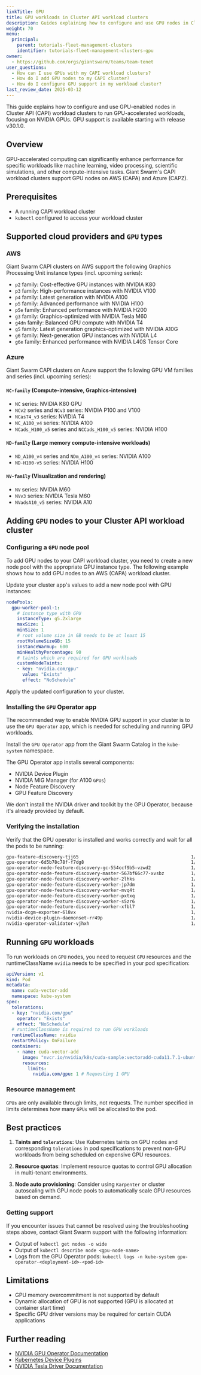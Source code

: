 ```yaml
---
linkTitle: GPU
title: GPU workloads in Cluster API workload clusters
description: Guides explaining how to configure and use GPU nodes in Cluster API (CAPI) workload clusters for running GPU-accelerated workloads.
weight: 70
menu:
  principal:
    parent: tutorials-fleet-management-clusters
    identifier: tutorials-fleet-management-clusters-gpu
owner:
  - https://github.com/orgs/giantswarm/teams/team-tenet
user_questions:
  - How can I use GPUs with my CAPI workload clusters?
  - How do I add GPU nodes to my CAPI cluster?
  - How do I configure GPU support in my workload cluster?
last_review_date: 2025-03-12
---
```


This guide explains how to configure and use GPU-enabled nodes in Cluster API (CAPI) workload clusters to run GPU-accelerated workloads, focusing on NVIDIA GPUs.
GPU support is available starting with release v30.1.0.

## Overview

GPU-accelerated computing can significantly enhance performance for specific workloads like machine learning, video processing, scientific simulations, and other compute-intensive tasks. Giant Swarm's CAPI workload clusters support GPU nodes on AWS (CAPA) and Azure (CAPZ).

## Prerequisites

- A running CAPI workload cluster
- `kubectl` configured to access your workload cluster

## Supported cloud providers and `GPU` types

### AWS

Giant Swarm CAPI clusters on AWS support the following Graphics Processing Unit instance types (incl. upcoming series):

- `p2` family: Cost-effective GPU instances with NVIDIA K80
- `p3` family: High-performance instances with NVIDIA V100
- `p4` family: Latest generation with NVIDIA A100
- `p5` family: Advanced performance with NVIDIA H100
- `p5e` family: Enhanced performance with NVIDIA H200
- `g3` family: Graphics-optimized with NVIDIA Tesla M60
- `g4dn` family: Balanced GPU compute with NVIDIA T4
- `g5` family: Latest generation graphics-optimized with NVIDIA A10G
- `g6` family: Next-generation GPU instances with NVIDIA L4
- `g6e` family: Enhanced performance with NVIDIA L40S Tensor Core

### Azure

Giant Swarm CAPI clusters on Azure support the following GPU VM families and series (incl. upcoming series):

#### `NC-family` (Compute-intensive, Graphics-intensive)

- `NC` series: NVIDIA K80 GPU
- `NCv2` series and `NCv3` series: NVIDIA P100 and V100
- `NCasT4_v3` series: NVIDIA T4
- `NC_A100_v4` series: NVIDIA A100
- `NCads_H100_v5` series and `NCCads_H100_v5` series: NVIDIA H100

#### `ND-family` (Large memory compute-intensive workloads)

- `ND_A100_v4` series and `NDm_A100_v4` series: NVIDIA A100
- `ND-H100-v5` series: NVIDIA H100

#### `NV-family` (Visualization and rendering)

- `NV` series: NVIDIA M60
- `NVv3` series: NVIDIA Tesla M60
- `NVadsA10_v5` series: NVIDIA A10

## Adding `GPU` nodes to your Cluster API workload cluster

### Configuring a `GPU` node pool

To add GPU nodes to your CAPI workload cluster, you need to create a new node pool with the appropriate GPU instance type. The following example shows how to add GPU nodes to an AWS (CAPA) workload cluster.

Update your cluster app's values to add a new node pool with GPU instances:

```yaml
nodePools:
  gpu-worker-pool-1:
    # instance type with GPU
    instanceType: g5.2xlarge
    maxSize: 1
    minSize: 1
    # root volume size in GB needs to be at least 15
    rootVolumeSizeGB: 15
    instanceWarmup: 600
    minHealthyPercentage: 90
    # taints which are required for GPU workloads
    customNodeTaints:
    - key: "nvidia.com/gpu"
      value: "Exists"
      effect: "NoSchedule"
```

Apply the updated configuration to your cluster.

### Installing the `GPU` Operator app

The recommended way to enable NVIDIA GPU support in your cluster is to use the `GPU Operator` app, which is needed for scheduling and running GPU workloads.

Install the `GPU Operator` app from the Giant Swarm Catalog in the `kube-system` namespace.

The GPU Operator app installs several components:

- NVIDIA Device Plugin
- NVIDIA MIG Manager (for A100 `GPUs`)
- Node Feature Discovery
- GPU Feature Discovery

We don't install the NVIDIA driver and toolkit by the GPU Operator, because it's already provided by default.

### Verifying the installation

Verify that the GPU operator is installed and works correctly and wait for all the pods to be running:

```bash
gpu-feature-discovery-tjj65                                          1/1     Running     0          6s
gpu-operator-6d5b78c78f-f7dg8                                        1/1     Running     0          15s
gpu-operator-node-feature-discovery-gc-554ccf9b5-vzwd2               1/1     Running     0          15s
gpu-operator-node-feature-discovery-master-567bf66c77-xvsbz          1/1     Running     0          15s
gpu-operator-node-feature-discovery-worker-2lhks                     1/1     Running     0          15s
gpu-operator-node-feature-discovery-worker-jp7dm                     1/1     Running     0          15s
gpu-operator-node-feature-discovery-worker-mvq4t                     1/1     Running     0          15s
gpu-operator-node-feature-discovery-worker-pxtxq                     1/1     Running     0          15s
gpu-operator-node-feature-discovery-worker-s5zr6                     1/1     Running     0          15s
gpu-operator-node-feature-discovery-worker-xfbl7                     1/1     Running     0          15s
nvidia-dcgm-exporter-6l8vx                                           1/1     Running     0          6s
nvidia-device-plugin-daemonset-rr49p                                 1/1     Running     0          6s
nvidia-operator-validator-vjhxh                                      1/1     Running     0          7s
```

## Running `GPU` workloads

To run workloads on `GPU` nodes, you need to request `GPU` resources and the runtimeClassName `nvidia` needs to be specified in your pod specification:

```yaml
apiVersion: v1
kind: Pod
metadata:
  name: cuda-vector-add
  namespace: kube-system
spec:
  tolerations:
  - key: "nvidia.com/gpu"
    operator: "Exists"
    effect: "NoSchedule"
  # runtimeClassName is required to run GPU workloads
  runtimeClassName: nvidia
  restartPolicy: OnFailure
  containers:
    - name: cuda-vector-add
      image: "nvcr.io/nvidia/k8s/cuda-sample:vectoradd-cuda11.7.1-ubuntu20.04"
      resources:
        limits:
          nvidia.com/gpu: 1 # Requesting 1 GPU
```

### Resource management

`GPUs` are only available through limits, not requests. The number specified in limits determines how many `GPUs` will be allocated to the pod.

## Best practices

1. **Taints and `tolerations`**: Use Kubernetes taints on GPU nodes and corresponding `tolerations` in pod specifications to prevent non-GPU workloads from being scheduled on expensive GPU resources.

2. **Resource quotas**: Implement resource quotas to control GPU allocation in multi-tenant environments.

3. **Node auto provisioning**: Consider using `Karpenter` or cluster autoscaling with GPU node pools to automatically scale GPU resources based on demand.

### Getting support

If you encounter issues that cannot be resolved using the troubleshooting steps above, contact Giant Swarm support with the following information:

- Output of `kubectl get nodes -o wide`
- Output of `kubectl describe node <gpu-node-name>`
- Logs from the GPU Operator pods: `kubectl logs -n kube-system gpu-operator-<deployment-id>-<pod-id>`

## Limitations

- GPU memory overcommitment is not supported by default
- Dynamic allocation of GPU is not supported (GPU is allocated at container start time)
- Specific GPU driver versions may be required for certain CUDA applications

## Further reading

- [NVIDIA GPU Operator Documentation](https://docs.nvidia.com/datacenter/cloud-native/gpu-operator/overview.html)
- [Kubernetes Device Plugins](https://kubernetes.io/docs/concepts/extend-kubernetes/compute-storage-net/device-plugins/)
- [NVIDIA Tesla Driver Documentation](https://docs.nvidia.com/datacenter/tesla/tesla-installation-notes/index.html)
